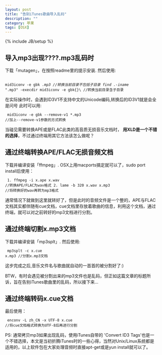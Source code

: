 ```yaml
---
layout: post
title: "告别iTunes歌曲导入乱码"
description: ""
category: 苹果
tags: [OSX]
---
```

{% include JB/setup %}

## 导入mp3出现????.mp3乱码时

下载「mutagen」，在按照readme里的提示安装.
然后使用:
        <pre><code>
        mid3iconv -e gbk *.mp3 //转换当前目录不包括子目录
        find .-iname "*.mp3" -execdir mid3iconv -e gbk{}\ //转换当前目录含子目录
        </code></pre>

在实际操作时，会遇到ID3V1不支持中文的Unicode编码,转换后的ID3V1就是会全是问号
此时可以用:
        <pre><code>
        mid3iconv -e gbk --remove-v1 *.mp3 //加上--remove-v1参数的方式转换
        </code></pre>
       
当碰见需要转换APE或是FLAC此类的高音质无损音乐文档时， **用XLD是一个不错的选择**，不过通过终端用其它方法该怎么做呢？

## 通过终端转换APE/FLAC无损音频文档

下载并编译安装「ffmpeg」.
OSX上用macports搞定就可以了，sudo port install后使用：
        <pre><code>
         1. ffmpeg -i  x.ape x.wav //转换APE/FLAC为wav格式
         2. lame -b 320  x.wav x.mp3 //将转换好的wav再转为mp3格式
        </code></pre>

通常情况下就做到这里就转好了，但是此时的音频文件是一个整的，APE与FLAC文档其实都伴随有cue文档，cue文档里存放着歌曲的信息，利用这个文档，通过终端，就可以对之前转好的mp3文档进行分割。

## 通过终端切割x.mp3文档
下载并编译安装「mp3splt」.
然后使用:
       <pre><code>
         mp3splt  -c x.cue x.mp3 //分割x.mp3文档
       </code></pre>

这步完成之后,音乐文件名与歌曲就自动的一首首的被分割好了:)

BTW，有时会遇见被分割出来的mp3文件也是乱码，但正如这篇文章的标题所诉，旨在告别iTunes歌曲里的乱码，所以接下来...

## 通过终端转码x.cue文档
最后使用：
       <pre><code>
       enconv -L zh_CN -x UTF-8 x.cue //将cue文档格式转换为UTF-8后再进行分割
       </code></pre>


PS: 通常拷贝mp3如果出现乱码，使用iTunes自带的 'Convert ID3 Tags'也是一个不错选择，本文是当初折腾iTunes时的一些心得，当然对Unix/Linux系统都是适用的，以上软件包在大家处理音频时直接apt-get或是yun install就可以了。
